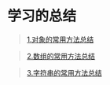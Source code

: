 # 学习的总结

> [1.对象的常用方法总结](https://github.com/OctoberToEscape/CodeWarehouse/blob/master/methodsOfES/MethodOfObject.md)

> [2.数组的常用方法总结](https://github.com/OctoberToEscape/CodeWarehouse/blob/master/methodsOfES/MethodOfArray.md)

> [3.字符串的常用方法总结](https://github.com/OctoberToEscape/CodeWarehouse/blob/master/methodsOfES/Methods0fStrings.md)
